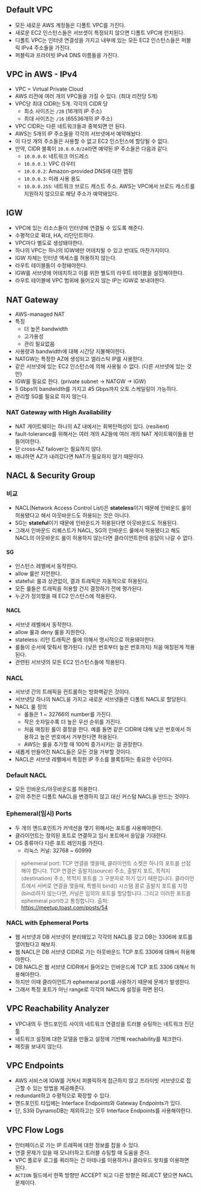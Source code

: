 ## Default VPC
- 모든 새로운 AWS 계정들은 디폴트 VPC를 가진다.
- 새로운 EC2 인스턴스들은 서브셋이 특정되지 않으면 디폴트 VPC에 런치된다.
- 디폴트 VPC는 인터넷 연결성을 가지고 내부에 있는 모든 EC2 인스턴스들은 퍼블릭 IPv4 주소들을 가진다.
- 퍼블릭과 프라이빗 IPv4 DNS 이름들을 가진다.

## VPC in AWS - IPv4
- VPC = Virtual Private Cloud
- AWS 리전에 여러 개의 VPC들을 가질 수 있다. (최대 리전당 5개)
- VPC당 최대 CIDR는 5개. 각각의 CIDR 당
  - 최소 사이즈는 `/28` (16개의 IP 주소)
  - 최대 사이즈는 `/16` (65536개의 IP 주소)
- VPC CIDR는 다른 네트워크들과 중복되면 안 된다.
- AWS는 5개의 IP 주소들을 각각의 서브넷에서 예약해놨다.
- 이 다섯 개의 주소들은 사용할 수 없고 EC2 인스턴스에 할당될 수 없다.
- 만약, CIDR 블록이 `10.0.0.0/24`라면 예약된 IP 주소들은 다음과 같다.
  - `10.0.0.0`: 네트워크 어드레스
  - `10.0.0.1`: VPC 라우터
  - `10.0.0.2`: Amazon-provided DNS에 대한 맵핑
  - `10.0.0.3`: 미래 사용 용도
  - `10.0.0.255`: 네트워크 브로드 캐스트 주소. AWS는 VPC에서 브로드 캐스트를 지원하지 않으므로 해당 주소가 예약돼있다.

## IGW
- VPC에 있는 리소스들이 인터넷에 연결될 수 있도록 해준다.
- 수평적으로 확대, HA, 리던던트하다.
- VPC마다 별도로 생성돼야한다.
- 하나의 VPC는 하나의 IGW에만 어테치될 수 있고 반대도 마찬가지이다.
- IGW 자체는 인터넷 액세스를 허용하지 않는다.
- 라우트 테이블들이 수정돼야한다.
- IGW를 서브넷에 어테치하고 이를 위한 별도의 라우트 테이블을 설정해야한다.
- 라우트 테이블에 VPC 범위에 들어오지 않는 IP는 IGW로 보내야한다.

## NAT Gateway
- AWS-managed NAT
- 특징
  - 더 높은 bandwidth
  - 고가용성
  - 관리 필요없음
- 사용량과 bandwidth에 대해 시간당 지불해야한다.
- NATGW는 특정한 AZ에 생성되고 엘라스틱 IP를 사용한다.
- 같은 서브넷에 있는 EC2 인스턴스에 의해 사용될 수 없다. (다른 서브넷에 있는 것만)
- IGW를 필요로 한다. (private subnet -> NATGW -> IGW)
- 5 Gbps의 bandwidth를 가지고 45 Gbps까지 오토 스케일링이 가능하다.
- 관리할 SG를 필요로 하지 않는다.

### NAT Gateway with High Availability
- NAT 게이트웨이는 하나의 AZ 내에서는 회복탄력성이 있다. (resilient)
- fault-tolerance를 위해서는 여러 개의 AZ들에 여러 개의 NAT 게이트웨이들을 만들어야한다.
- 단 cross-AZ failover는 필요하지 않다.
- 왜냐하면 AZ가 내려갔다면 NAT가 필요하지 않기 때문이다.

## NACL & Security Group
### 비교
- NACL(Network Access Control List)은 **stateless**이기 때문에 인바운드 룰이 허용됐다고 해서 아웃바운드도 허용되는 것은 아니다.
- SG는 **stateful**이기 때문에 인바운드가 허용된다면 아웃바운드도 허용된다.
- 그래서 인바운드 리퀘스트가 NACL, SG의 인바운드 룰에서 허용됐다고 해도 NACL의 아웃바운드 룰이 허용하지 않는다면 클라이언트한테 응답이 나갈 수 없다.

#### SG
- 인스턴스 레벨에서 동작한다.
- allow 룰만 지언한다.
- stateful: 룰과 상관없이, 결과 트래픽은 자동적으로 허용된다.
- 모든 룰들은 트래픽을 허용할 건지 결정하기 전에 평가된다.
- 누군가 정의했을 때 EC2 인스턴스에 적용된다.

#### NACL
- 서브넷 레벨에서 동작한다.
- allow 룰과 deny 룰을 지원한다.
- stateless: 리턴 트래픽은 룰에 의해서 명시적으로 허용돼야한다.
- 룰들이 순서에 맞춰서 평가된다. (낮은 번호부터 높은 번호까지) 처음 매칭된게 적용된다.
- 관련된 서브넷의 모든 EC2 인스턴스들에 적용된다.

### NACL
- 서브넷 간의 트래픽을 컨트롤하는 방화벽같은 것이다.
- 서브넷당 하나의 NACL을 가지고 새로운 서브넷들은 디폴트 NACL로 할당된다.
- NACL 룰 정의
  - 룰들은 1 ~ 32766의 number를 가진다.
  - 작은 숫자일수록 더 높은 우선 순위를 가진다.
  - 처음 매칭된 룰이 결정을 한다. 예를 들면 같은 CIDR에 대해 낮은 번호에서 허용하고 높은 번호에서 거부한다면 허용된다.
  - AWS는 룰을 추가할 때 100씩 증가시키는 걸 권장한다.
- 새롭게 만들어진 NACL들은 모든 것을 거부할 것이다.
- NACL은 서브넷 레벨에서 특정한 IP 주소를 블록킹하는 중요한 수단이다.

### Default NACL
- 모든 인바운드/아웃바운드를 허용한다.
- 강의 추천은 디폴트 NACL을 변경하지 않고 대신 커스텀 NACL을 만드는 것이다.

### Ephemeral(임시) Ports
- 두 개의 앤드포인트가 커넥션을 맺기 위해서는 포트를 사용해야한다.
- 클라이언트는 정의된 포트로 연결하고 임시 포트에서 응답을 기대한다.
- OS 종류마다 다른 포트 레인지를 가진다.
  - 리눅스 커널: 32768 ~ 60999

> ephemeral port: TCP 연결을 맺을때, 클라이언트 소켓은 하나의 포트를 선점해야 합니다. TCP 연결은 출발지(source) 주소, 출발지 포트, 목적지(destination) 주소, 목적지 포트를 그 구분자로 하기 있기 때문입니다. 클라이언트에서 서버로 연결을 맺을때, 특별히 bind() 시스템 콜로 출발지 포트를 지정(bind)하지 않는다면, 커널은 임의의 포트를 할당합니다. 그리고 이러한 포트를 ephemeral port라고 통칭합니다. 출처: https://meetup.toast.com/posts/54

### NACL with Ephemeral Ports
- 웹 서브넷과 DB 서브넷이 분리돼있고 각각의 NACL를 갖고 DB는 3306에 포트를 열어뒀다고 해보자.
- 웹 NACL은 DB 서브넷 CIDR로 가는 아웃바운드 TCP 포트 3306에 대해서 허용해야한다.
- DB NACL은 웹 서브넷 CIDR에서 들어오는 인바운드에 TCP 포트 3306 대해서 허용해야한다.
- 하지만 이때 클라이언트가 ephemeral port를 사용하기 때문에 문제가 발생한다.
- 그래서 특정 포트가 아닌 range로 각각의 NACL에 설정을 하면 된다.

## VPC Reachability Analyzer
- VPC내의 두 앤드포인트 사이의 네트워크 연결성을 트러블 슈팅하는 네트워크 진단 툴
- 네트워크 설정에 대한 모델을 만들고 설정에 기반해 reachability를 체크한다.
- 패킷을 보내지 않는다.

## VPC Endpoints
- AWS 서비스에 IGW를 거쳐서 퍼블릭하게 접근하지 않고 프라이빗 서브넷으로 접근할 수 있는 방법을 제공해준다.
- redundant하고 수평적으로 확장할 수 있다.
- 앤드포인트 타입에는 Interface Endpoints와 Gateway Endpoints가 있다.
- 단, S3와 DynamoDB는 제외하고는 모두 Interface Endpoints를 사용해야한다.

## VPC Flow Logs
- 인터페이스로 가는 IP 트래픽에 대한 정보를 잡을 수 있다.
- 연결 문제가 있을 때 모니터하고 트러블 슈팅할 때 도움을 준다.
- VPC 플로우 로그를 쿼리하는 건 아테나를 이용하거나 클라우드 왓치를 이용하면 된다.
- `ACTION` 필드에서 한쪽 방향만 ACCEPT 되고 다른 방향은 REJECT 됐으면 NACL 문제이다.
